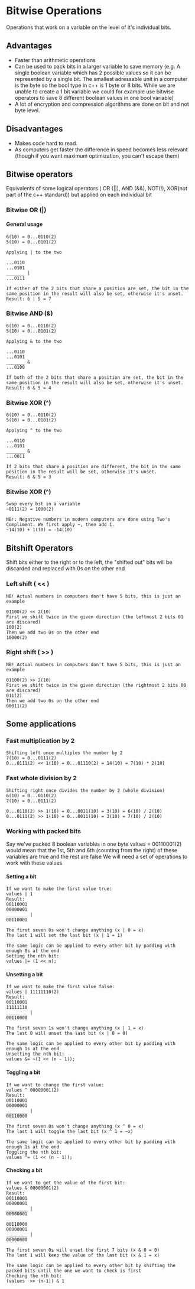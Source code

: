 # Bitwise Operations

Operations that work on a variable on the level of it's individual bits.

## Advantages
* Faster than arithmetic operations
* Can be used to pack bits in a larger variable to save memory (e.g. A single boolean variable which has 2 possible values so it can be represented by a single bit. The smallest adressable unit in a computer is the byte so the bool type in c++ is 1 byte or 8 bits. While we are unable to create a 1 bit variable we could for example use bitwise operators to save 8 different boolean values in one bool variable)
* A lot of encryption and compression algorithms are done on bit and not byte level.

## Disadvantages
* Makes code hard to read.
* As computers get faster the difference in speed becomes less relevant (though if you want maximum optimization, you can't escape them)

## Bitwise operators
Equivalents of some logical operators ( OR (||), AND (&&), NOT(!), XOR(not part of the c++ standard)) but applied on each individual bit

### Bitwise OR (|)

#### General usage

```
6(10) = 0...0110(2)
5(10) = 0...0101(2)

Applying | to the two

...0110
...0101
_______ |
...0111

If either of the 2 bits that share a position are set, the bit in the same position in the result will also be set, otherwise it's unset.
Result: 6 | 5 = 7 
```

### Bitwise AND (&)

```
6(10) = 0...0110(2)
5(10) = 0...0101(2)

Applying & to the two

...0110
...0101
_______ &
...0100

If both of the 2 bits that share a position are set, the bit in the same position in the result will also be set, otherwise it's unset.
Result: 6 & 5 = 4 
```

### Bitwise XOR (^)

```
6(10) = 0...0110(2)
5(10) = 0...0101(2)

Applying ^ to the two

...0110
...0101
_______ &
...0011

If 2 bits that share a position are different, the bit in the same position in the result will be set, otherwise it's unset.
Result: 6 & 5 = 3
```

### Bitwise XOR (^)

```
Swap every bit in a variable
~0111(2) = 1000(2)

NB!: Negative numbers in modern computers are done using Two's Compliment. We first apply ~, then add 1.
~14(10) + 1(10) = -14(10)
```

## Bitshift Operators
Shift bits either to the right or to the left, the "shifted out" bits will be discarded and replaced with 0s on the other end

### Left shift ( << )
```
NB! Actual numbers in computers don't have 5 bits, this is just an example

01100(2) << 2(10)
First we shift twice in the given direction (the leftmost 2 bits 01 are discared)
100(2)
Then we add two 0s on the other end
10000(2) 
```

### Right shift ( >> )
```
NB! Actual numbers in computers don't have 5 bits, this is just an example

01100(2) >> 2(10)
First we shift twice in the given direction (the rightmost 2 bits 00 are discared)
011(2)
Then we add two 0s on the other end
00011(2) 
```

## Some applications

### Fast multiplication by 2

```
Shifting left once multiples the number by 2
7(10) = 0...0111(2)
0...0111(2) << 1(10) = 0...01110(2) = 14(10) = 7(10) * 2(10)
```

### Fast whole division by 2
```
Shifting right once divides the number by 2 (whole division)
6(10) = 0...0110(2)
7(10) = 0...0111(2)

0...0110(2) >> 1(10) = 0...0011(10) = 3(10) = 6(10) / 2(10)
0...0111(2) >> 1(10) = 0...0011(10) = 3(10) = 7(10) / 2(10)
```

### Working with packed bits
Say we've packed 8 boolean variables in one byte
values = 00110001(2) would mean that the 1st, 5th and 6th (counting from the right) of these variables are true and the rest are false
We will need a set of operations to work with these values

#### Setting a bit
```
If we want to make the first value true:
values | 1
Result:
00110001
00000001
________ |
00110001

The first seven 0s won't change anything (x | 0 = x)
The last 1 will set the last bit (x | 1 = 1)

The same logic can be applied to every other bit by padding with enough 0s at the end
Setting the nth bit:
values |= (1 << n);
```
#### Unsetting a bit
```
If we want to make the first value false:
values | 11111110(2)
Result:
00110001
11111110
________ |
00110000

The first seven 1s won't change anything (x | 1 = x)
The last 0 will unset the last bit (x | 0 = 0)

The same logic can be applied to every other bit by padding with enough 1s at the end
Unsetting the nth bit:
values &= ~(1 << (n - 1));
```

#### Toggling a bit
```
If we want to change the first value:
values ^ 00000001(2)
Result:
00110001
00000001
________ |
00110000

The first seven 0s won't change anything (x ^ 0 = x)
The last 1 will toggle the last bit (x ^ 1 = ~x)

The same logic can be applied to every other bit by padding with enough 1s at the end
Toggling the nth bit:
values ^= (1 << (n - 1));
```

#### Checking a bit
```
If we want to get the value of the first bit:
values & 00000001(2)
Result:
00110001
00000001
________ |
00000001

00110000
00000001
________ |
00000000

The first seven 0s will unset the first 7 bits (x & 0 = 0)
The last 1 will keep the value of the last bit (x & 1 = x)

The same logic can be applied to every other bit by shifting the packed bits until the one we want to check is first
Checking the nth bit:
(values  >> (n-1)) & 1
```
